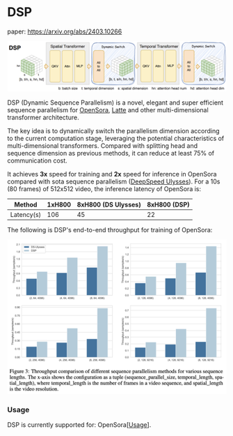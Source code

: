 # DSP

paper: https://arxiv.org/abs/2403.10266

![dsp_overview](../assets/figures/dsp_overview.png)


DSP (Dynamic Sequence Parallelism) is a novel, elegant and super efficient sequence parallelism for [OpenSora](https://github.com/hpcaitech/Open-Sora), [Latte](https://github.com/Vchitect/Latte) and other multi-dimensional transformer architecture.

The key idea is to dynamically switch the parallelism dimension according to the current computation stage, leveraging the potential characteristics of multi-dimensional transformers. Compared with splitting head and sequence dimension as previous methods, it can reduce at least 75% of communication cost.

It achieves **3x** speed for training and **2x** speed for inference in OpenSora compared with sota sequence parallelism ([DeepSpeed Ulysses](https://arxiv.org/abs/2309.14509)). For a 10s (80 frames) of 512x512 video, the inference latency of OpenSora is:

| Method | 1xH800 | 8xH800 (DS Ulysses) | 8xH800 (DSP) |
| ------ | ------ | ------ | ------ |
| Latency(s) | 106 | 45 | 22 |

The following is DSP's end-to-end throughput for training of OpenSora:

![dsp_overview](../assets/figures/dsp_exp.png)


### Usage

DSP is currently supported for: OpenSora[[Usage](./opensora.md#low-latency-inference-with-dsp)].
